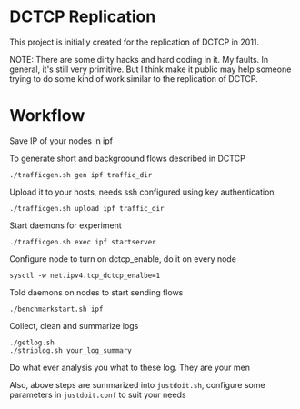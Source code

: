 # DCTCP Replication

This project is initially created for the replication of DCTCP in 2011.

NOTE: There are some dirty hacks and hard coding in it. My faults. In general, it's still very primitive. But I think make it public may help someone trying to do some kind of work similar to the replication of DCTCP.

# Workflow

Save IP of your nodes in ipf

To generate short and backgroound flows described in DCTCP

    ./trafficgen.sh gen ipf traffic_dir

Upload it to your hosts, needs ssh configured using key authentication

    ./trafficgen.sh upload ipf traffic_dir

Start daemons for experiment

    ./trafficgen.sh exec ipf startserver

Configure node to turn on dctcp_enable, do it on every node

    sysctl -w net.ipv4.tcp_dctcp_enalbe=1

Told daemons on nodes to start sending flows

    ./benchmarkstart.sh ipf

Collect, clean and summarize logs

    ./getlog.sh
    ./striplog.sh your_log_summary

Do what ever analysis you what to these log. They are your men

Also, above steps are summarized into `justdoit.sh`, configure some parameters in `justdoit.conf` to suit your needs
